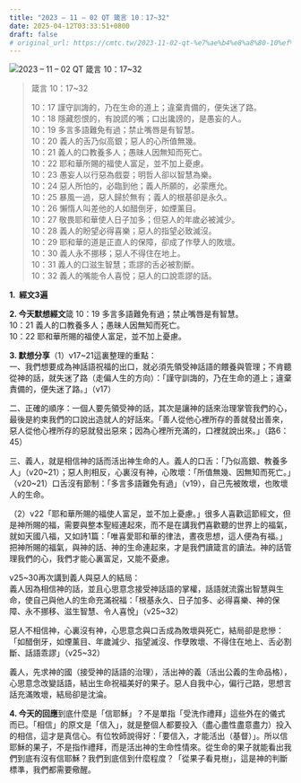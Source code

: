 ```yaml
---
title: "2023 – 11 – 02 QT 箴言 10：17~32"
date: 2025-04-12T03:33:51+0800
draft: false
# original_url: https://cmtc.tw/2023-11-02-qt-%e7%ae%b4%e8%a8%80-10%ef%bc%9a1732
---
```


![2023 – 11 – 02 QT 箴言 10：17\~32](/images/qt.jpg  "2023 – 11 – 02 QT 箴言 10：17\~32")

> 箴言 10：17\~32
>
> 10：17 謹守訓誨的，乃在生命的道上；違棄責備的，便失迷了路。  
> 10：18 隱藏怨恨的，有說謊的嘴；口出讒謗的，是愚妄的人。  
> 10：19 多言多語難免有過；禁止嘴唇是有智慧。  
> 10：20 義人的舌乃似高銀；惡人的心所值無幾。  
> 10：21 義人的口教養多人；愚昧人因無知而死亡。  
> 10：22 耶和華所賜的福使人富足，並不加上憂慮。  
> 10：23 愚妄人以行惡為戲耍；明哲人卻以智慧為樂。  
> 10：24 惡人所怕的，必臨到他；義人所願的，必蒙應允。  
> 10：25 暴風一過，惡人歸於無有；義人的根基卻是永久。  
> 10：26 懶惰人叫差他的人如醋倒牙，如煙薰目。  
> 10：27 敬畏耶和華使人日子加多；但惡人的年歲必被減少。  
> 10：28 義人的盼望必得喜樂；惡人的指望必致滅沒。  
> 10：29 耶和華的道是正直人的保障，卻成了作孽人的敗壞。  
> 10：30 義人永不挪移；惡人不得住在地上。  
> 10：31 義人的口滋生智慧；乖謬的舌必被割斷。  
> 10：32 義人的嘴能令人喜悅；惡人的口說乖謬的話。

**1.  經文3遍**

**2. 今天默想經文**箴 10：19 多言多語難免有過；禁止嘴唇是有智慧。  
10：21 義人的口教養多人；愚昧人因無知而死亡。  
10：22 耶和華所賜的福使人富足，並不加上憂慮。

**3. 默想分享**（1）v17\~21這裏整理的重點：  
一、我們想要成為神話語祝福的出口，就必須先領受神話語的餵養與管理；不肯聽從神的話，就失迷了路（走偏人生的方向）：「謹守訓誨的，乃在生命的道上；違棄責備的，便失迷了路。」（v17）

二、正確的順序：一個人要先領受神的話，其次是讓神的話來治理掌管我們的心，最後是約束我們的口說出造就人的好話來。「善人從他心裡所存的善就發出善來，惡人從他心裡所存的惡就發出惡來；因為心裡所充滿的，口裡就說出來。」（路6：45）

三、義人，就是相信神的話而活出神生命的人。義人的口舌：「乃似高銀、教養多人」（v20\~21）；惡人則相反，心裏沒有神，心敗壞：「所值無幾、因無知而死亡。」（v20\~21）口舌沒有節制：「多言多語難免有過」（v19），自己先被敗壞，也敗壞人的生命。

（2）v22「耶和華所賜的福使人富足，並不加上憂慮。」很多人喜歡這節經文，但是神所賜的福，需要與整本聖經連起來，而不是在講我們喜歡聽的世界上的福氣，就如天國八福，又如詩1篇：「唯喜愛耶和華的律法，晝夜思想，這人便為有福。」把神所賜的福氣，與神的話、神的生命連起來，才是我們讀箴言的讀法。神的話管理我們的心，我們才能心裏富足，又能不憂慮。

v25\~30再次講到義人與惡人的結局：  
義人因為相信神的話，並且心思意念接受神話語的掌權，話語就流露出智慧與生命，使自己與他人的生命充滿祝福：「根基永久、日子加多、必得喜樂、神的保障、永不挪移、滋生智慧、令人喜悅」（v25\~32）

惡人不相信神，心裏沒有神，心思意念與口舌成為敗壞與死亡，結局卻是悲慘：「如醋倒牙，如煙薰目、年歲減少、指望滅沒、作孽敗壞、不得住在地上、舌必割斷、話語乖謬」（v25\~32）

義人，先求神的國（接受神的話語的治理），活出神的義（活出公義的生命品格），心思意念改變話語，結出生命祝福美好的果子。惡人自我中心，偏行己路，思想言話充滿敗壞，結局卻是沈淪。

**4. 今天的回應**到底什麼是「信耶穌」？不是單指「受洗作禮拜」這些外在的儀式而已。「相信」的原文是「信入」，就是整個人都要投入（盡心盡性盡意盡力）投入的相信，這才是真信心。有位牧師說得好：「要信入，才能活出（基督）」。所以信耶穌的果子，不是指作禮拜，而是活出神的生命性情來。從生命的果子就能看出我們到底有沒有信耶穌？我們到底信到什麼程度？「從果子看見樹」，這是神的判斷標準，我們都需要儆醒。